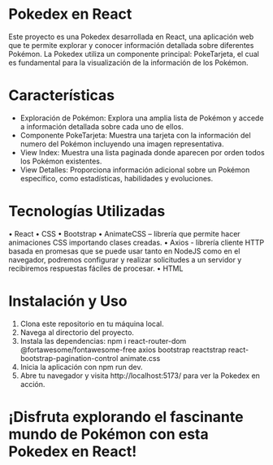 # Pokedex en React
Este proyecto es una Pokedex desarrollada en React, una aplicación web que te permite explorar y conocer información detallada sobre diferentes Pokémon. La Pokedex utiliza un componente principal: PokeTarjeta, el cual es fundamental para la visualización de la información de los Pokémon.

# Características
- Exploración de Pokémon: Explora una amplia lista de Pokémon y accede a información detallada sobre cada uno de ellos.
- Componente PokeTarjeta: Muestra una tarjeta con la información del numero del Pokémon incluyendo una imagen representativa.
- View Index: Muestra una lista paginada donde aparecen por orden todos los Pokémon existentes.
- View Detalles: Proporciona información adicional sobre un Pokémon específico, como estadísticas, habilidades y evoluciones.
  
# Tecnologías Utilizadas
  •	React
  •	CSS
  •	Bootstrap
  •	AnimateCSS – librería que permite hacer animaciones CSS importando clases creadas.
  •	Axios - librería cliente HTTP basada en promesas que se puede usar tanto en NodeJS como en el navegador, podremos configurar y realizar solicitudes a un servidor y recibiremos respuestas fáciles de procesar.
  •	HTML
  
# Instalación y Uso
1.	Clona este repositorio en tu máquina local.
2.	Navega al directorio del proyecto.
3.	Instala las dependencias: npm i react-router-dom @fortawesome/fontawesome-free axios bootstrap reactstrap react-bootstrap-pagination-control animate.css 
5.	Inicia la aplicación con npm run dev.
6.	Abre tu navegador y visita http://localhost:5173/ para ver la Pokedex en acción.
   
# ¡Disfruta explorando el fascinante mundo de Pokémon con esta Pokedex en React!

